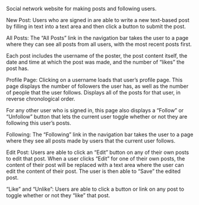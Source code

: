 Social network website for making posts and following users.

New Post: Users who are signed in are able to write a new text-based post by filling in text into a text area and then click a button to submit the post.

All Posts: The “All Posts” link in the navigation bar takes the user to a page where they can see all posts from all users, with the most recent posts first.

Each post includes the username of the poster, the post content itself, the date and time at which the post was made, and the number of “likes” the post has.

Profile Page: Clicking on a username loads that user’s profile page. This page displays the number of followers the user has, as well as the number of people that the user follows.
Displays all of the posts for that user, in reverse chronological order.

For any other user who is signed in, this page also displays a “Follow” or “Unfollow” button that lets the current user toggle whether or not they are following this user’s posts.

Following: The “Following” link in the navigation bar takes the user to a page where they see all posts made by users that the current user follows.

Edit Post: Users are able to click an “Edit” button on any of their own posts to edit that post.
When a user clicks “Edit” for one of their own posts, the content of their post will be replaced with a text area where the user can edit the content of their post.
The user is then able to “Save” the edited post.

“Like” and “Unlike”: Users are able to click a button or link on any post to toggle whether or not they “like” that post.
